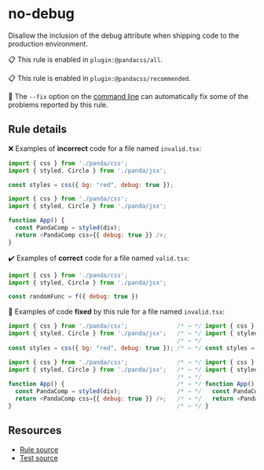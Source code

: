[//]: # (This file is generated by eslint-docgen. Do not edit it directly.)

# no-debug

Disallow the inclusion of the debug attribute when shipping code to the production environment.

📋 This rule is enabled in `plugin:@pandacss/all`.

📋 This rule is enabled in `plugin:@pandacss/recommended`.

🔧 The `--fix` option on the [command line](https://eslint.org/docs/user-guide/command-line-interface#fixing-problems) can automatically fix some of the problems reported by this rule.

## Rule details

❌ Examples of **incorrect** code for a file named `invalid.tsx`:
```js
import { css } from './panda/css';
import { styled, Circle } from './panda/jsx';

const styles = css({ bg: "red", debug: true });

import { css } from './panda/css';
import { styled, Circle } from './panda/jsx';

function App() {
  const PandaComp = styled(div);
  return <PandaComp css={{ debug: true }} />;
}
```

✔️ Examples of **correct** code for a file named `valid.tsx`:
```js
import { css } from './panda/css';
import { styled, Circle } from './panda/jsx';

const randomFunc = f({ debug: true })
```

🔧 Examples of code **fixed** by this rule for a file named `invalid.tsx`:
```js
import { css } from './panda/css';              /* → */ import { css } from './panda/css';
import { styled, Circle } from './panda/jsx';   /* → */ import { styled, Circle } from './panda/jsx';
                                                /* → */
const styles = css({ bg: "red", debug: true }); /* → */ const styles = css({ bg: "red", });

import { css } from './panda/css';              /* → */ import { css } from './panda/css';
import { styled, Circle } from './panda/jsx';   /* → */ import { styled, Circle } from './panda/jsx';
                                                /* → */
function App() {                                /* → */ function App() {
  const PandaComp = styled(div);                /* → */   const PandaComp = styled(div);
  return <PandaComp css={{ debug: true }} />;   /* → */   return <PandaComp css={{ }} />;
}                                               /* → */ }
```

## Resources

* [Rule source](/plugin/src/rules/no-debug.ts)
* [Test source](/test/no-debug.test.ts)

